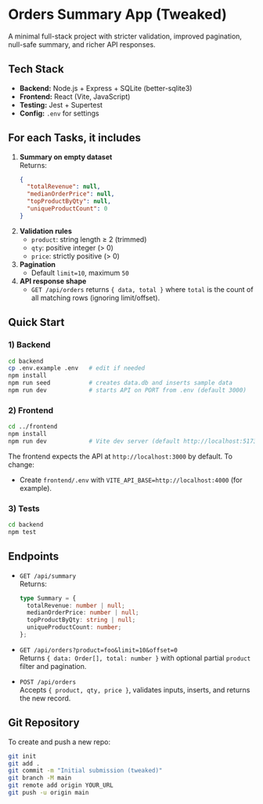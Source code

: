 # Orders Summary App (Tweaked)

A minimal full-stack project with stricter validation, improved pagination, null-safe summary, and richer API responses.

## Tech Stack
- **Backend:** Node.js + Express + SQLite (better-sqlite3)
- **Frontend:** React (Vite, JavaScript)
- **Testing:** Jest + Supertest
- **Config:** `.env` for settings

## For each Tasks, it includes
1. **Summary on empty dataset**  
   Returns:
   ```json
   {
     "totalRevenue": null,
     "medianOrderPrice": null,
     "topProductByQty": null,
     "uniqueProductCount": 0
   }
   ```
2. **Validation rules**  
   - `product`: string length ≥ 2 (trimmed)
   - `qty`: positive integer (> 0)
   - `price`: strictly positive (> 0)
3. **Pagination**  
   - Default `limit=10`, maximum `50`
4. **API response shape**  
   - `GET /api/orders` returns `{ data, total }` where `total` is the count of all matching rows (ignoring limit/offset).

## Quick Start

### 1) Backend
```bash
cd backend
cp .env.example .env   # edit if needed
npm install
npm run seed           # creates data.db and inserts sample data
npm run dev            # starts API on PORT from .env (default 3000)
```

### 2) Frontend
```bash
cd ../frontend
npm install
npm run dev            # Vite dev server (default http://localhost:5173)
```
The frontend expects the API at `http://localhost:3000` by default. To change:
- Create `frontend/.env` with `VITE_API_BASE=http://localhost:4000` (for example).

### 3) Tests
```bash
cd backend
npm test
```

## Endpoints

- `GET /api/summary`  
  Returns:
  ```ts
  type Summary = {
    totalRevenue: number | null;
    medianOrderPrice: number | null;
    topProductByQty: string | null;
    uniqueProductCount: number;
  };
  ```

- `GET /api/orders?product=foo&limit=10&offset=0`  
  Returns `{ data: Order[], total: number }` with optional partial `product` filter and pagination.

- `POST /api/orders`  
  Accepts `{ product, qty, price }`, validates inputs, inserts, and returns the new record.

## Git Repository
To create and push a new repo:
```bash
git init
git add .
git commit -m "Initial submission (tweaked)"
git branch -M main
git remote add origin YOUR_URL
git push -u origin main
```

